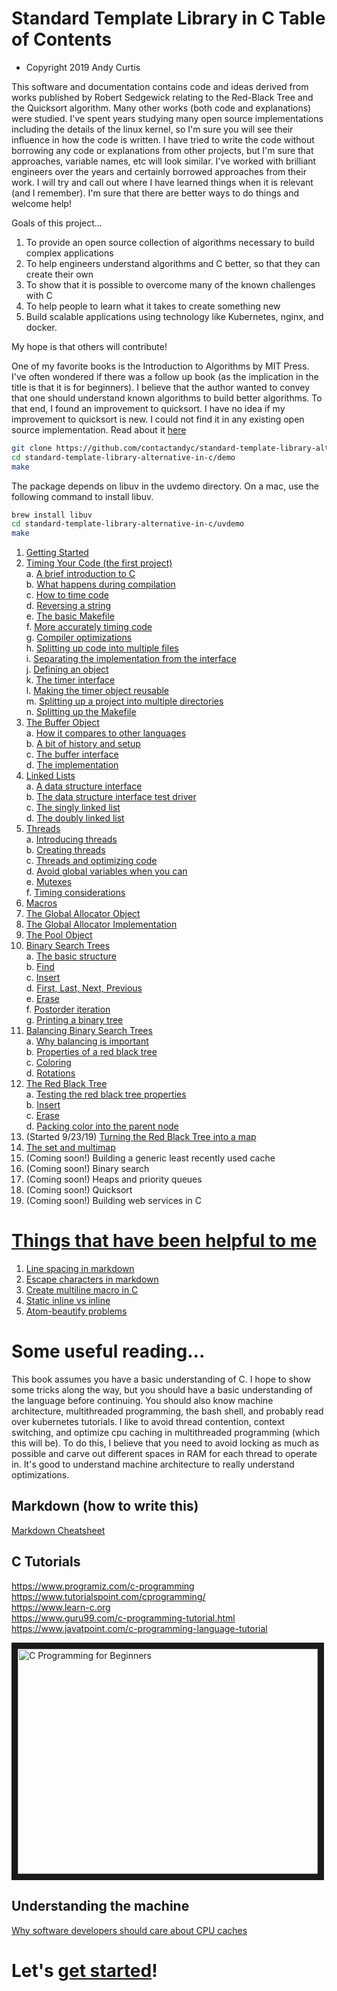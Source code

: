 # Standard Template Library in C Table of Contents
- Copyright 2019 Andy Curtis

This software and documentation contains code and ideas derived from works published by Robert Sedgewick relating to the Red-Black Tree and the Quicksort algorithm.  Many other works (both code and explanations) were studied.  I've spent years studying many open source implementations including the details of the linux kernel, so I'm sure you will see their influence in how the code is written.  I have tried to write the code without borrowing any code or explanations from other projects, but I'm sure that approaches, variable names, etc will look similar.  I've worked with brilliant engineers over the years and certainly borrowed approaches from their work.  I will try and call out where I have learned things when it is relevant (and I remember).  I'm sure that there are better ways to do things and welcome help!  

Goals of this project...
1. To provide an open source collection of algorithms necessary to build complex applications
2. To help engineers understand algorithms and C better, so that they can create their own
3. To show that it is possible to overcome many of the known challenges with C
4. To help people to learn what it takes to create something new
5. Build scalable applications using technology like Kubernetes, nginx, and docker.

My hope is that others will contribute!  

One of my favorite books is the Introduction to Algorithms by MIT Press.  I've often wondered if there was a follow up book (as the implication in the title is that it is for beginners).  I believe that the author wanted to convey that one should understand known algorithms to build better algorithms.  To that end, I found an improvement to quicksort.  I have no idea if my improvement to quicksort is new.  I could not find it in any existing open source implementation.  Read about it [here](quicksort_improvement.md)

```bash
git clone https://github.com/contactandyc/standard-template-library-alternative-in-c.git
cd standard-template-library-alternative-in-c/demo
make
```

The package depends on libuv in the uvdemo directory.  On a mac, use the following command to install libuv.
```bash
brew install libuv
cd standard-template-library-alternative-in-c/uvdemo
make
```

1. [Getting Started](1_getting_started.md)
2. [Timing Your Code (the first project)](2_timing.md)<br/>
   a. [A brief introduction to C](2_timing.md#a-brief-introduction-to-c)<br/>
   b. [What happens during compilation](2_timing.md#what-happens-during-compilation)<br/>
   c. [How to time code](2_timing.md#how-to-time-code)<br/>
   d. [Reversing a string](2_timing.md#reversing-a-string)<br/>
   e. [The basic Makefile](2_timing.md#the-basic-makefile)<br/>
   f. [More accurately timing code](2_timing.md#more-accurately-timing-code)<br/>
   g. [Compiler optimizations](2_timing.md#compiler-optimizations)<br/>
   h. [Splitting up code into multiple files](2_timing.md#splitting-up-code-into-multiple-files)<br/>
   i. [Separating the implementation from the interface](2_timing.md#separating-the-implementation-from-the-interface)<br/>
   j. [Defining an object](2_timing.md#defining-an-object)<br/>
   k. [The timer interface](2_timing.md#the-timer-interface)<br/>
   l. [Making the timer object reusable](2_timing.md#making-the-timer-object-reusable)<br/>
   m. [Splitting up a project into multiple directories](2_timing.md#splitting-up-a-project-into-multiple-directories)<br/>
   n. [Splitting up the Makefile](2_timing.md#splitting-up-the-makefile)<br/>
3. [The Buffer Object](3_buffer.md)<br/>
   a. [How it compares to other languages](3_buffer.md#how-it-compares-to-other-languages)<br/>
   b. [A bit of history and setup](3_buffer.md#a-bit-of-history-and-setup)<br/>
   c. [The buffer interface](3_buffer.md#the-buffer-interface)<br/>
   d. [The implementation](3_buffer.md#the-implementation)<br/>
4. [Linked Lists](4_linked_lists.md)<br/>
   a. [A data structure interface](4_linked_lists.md#a-data-structure-interface)<br/>
   b. [The data structure interface test driver](4_linked_lists.md#the-data-structure-interface-test-driver)<br/>
   c. [The singly linked list](4_linked_lists.md#the-singly-linked-list)<br/>
   d. [The doubly linked list](4_linked_lists.md#the-doubly-linked-list)<br/>
5. [Threads](5_threads.md)<br/>
   a. [Introducing threads](5_threads.md#introducing-threads)<br/>
   b. [Creating threads](5_threads.md#creating-threads)<br/>
   c. [Threads and optimizing code](5_threads.md#threads-and-optimizing-code)<br/>
   d. [Avoid global variables when you can](5_threads.md#avoid-global-variables-when-you-can)<br/>
   e. [Mutexes](5_threads.md#mutexes)<br/>
   f. [Timing considerations](5_threads.md#timing-considerations)<br/>
6. [Macros](6_macros.md)
7. [The Global Allocator Object](7_allocator.md)
8. [The Global Allocator Implementation](8_allocator_impl.md)
9. [The Pool Object](9_pool.md)
10. [Binary Search Trees](10_binary_search_trees.md)<br/>
   a. [The basic structure](10_binary_search_trees.md#the-basic-structure)<br/>
   b. [Find](10_binary_search_trees.md#find)<br/>
   c. [Insert](10_binary_search_trees.md#insert)<br/>
   d. [First, Last, Next, Previous](10_binary_search_trees.md#first-last-next-previous)<br/>
   e. [Erase](10_binary_search_trees.md#erase)<br/>
   f. [Postorder iteration](10_binary_search_trees.md#postorder_iteration)<br/>
   g. [Printing a binary tree](10_binary_search_trees.md#printing-a-binary-tree)<br/>
11. [Balancing Binary Search Trees](11_balancing_binary_search_trees.md)<br/>
   a. [Why balancing is important](11_balancing_binary_search_trees.md#why-balancing-is-important)<br/>
   b. [Properties of a red black tree](11_balancing_binary_search_trees.md#properties-of-a-red-black-tree)<br/>
   c. [Coloring](11_balancing_binary_search_trees.md#coloring)<br/>
   d. [Rotations](11_balancing_binary_search_trees.md#rotations)<br/>
12. [The Red Black Tree](12_red_black_tree.md)<br/>
   a. [Testing the red black tree properties](12_red_black_tree.md#testing-the-red-black-tree-properties)<br/>
   b. [Insert](12_red_black_tree.md#insert)<br/>
   c. [Erase](12_red_black_tree.md#erase)<br/>
   d. [Packing color into the parent node](12_red_black_tree.md#packing-color-into-the-parent-node)<br/>
13. (Started 9/23/19) [Turning the Red Black Tree into a map](13_map.md)
14. [The set and multimap](14_set_and_multimap.md)
15. (Coming soon!) Building a generic least recently used cache
16. (Coming soon!) Binary search
17. (Coming soon!) Heaps and priority queues
18. (Coming soon!) Quicksort
19. (Coming soon!) Building web services in C

# [Things that have been helpful to me](tips.md)
1. [Line spacing in markdown](tips.md#line-spacing-in-markdown)
2. [Escape characters in markdown](tips.md#escape-characters-in-markdown)
3. [Create multiline macro in C](tips.md#create-multiline-macro-in-c)
4. [Static inline vs inline](tips.md#static-inline-vs-inline)
5. [Atom-beautify problems](tips.md#atom-beautify-problems)


# Some useful reading...

This book assumes you have a basic understanding of C.  I hope to show some tricks along the way, but you should have a basic understanding of the language before continuing.  You should also know machine architecture, multithreaded programming, the bash shell, and probably read over kubernetes tutorials.  I like to avoid thread contention, context switching, and optimize cpu caching in multithreaded programming (which this will be).  To do this, I believe that you need to avoid locking as much as possible and carve out different spaces in RAM for each thread to operate in.  It's good to understand machine architecture to really understand optimizations.

## Markdown (how to write this)
[Markdown Cheatsheet](https://github.com/adam-p/markdown-here/wiki/Markdown-Cheatsheet)<br/>

## C Tutorials
https://www.programiz.com/c-programming<br/>
https://www.tutorialspoint.com/cprogramming/<br/>
https://www.learn-c.org<br/>
https://www.guru99.com/c-programming-tutorial.html<br/>
https://www.javatpoint.com/c-programming-language-tutorial<br/>

<a href="http://www.youtube.com/watch?feature=player_embedded&v=KJgsSFOSQv0
" target="_blank"><img src="http://img.youtube.com/vi/KJgsSFOSQv0/0.jpg"
alt="C Programming for Beginners" width="480" height="360" border="10" /></a>

## Understanding the machine
[Why software developers should care about CPU caches](https://medium.com/software-design/why-software-developers-should-care-about-cpu-caches-8da04355bb8a)<br/>

# Let's [get started](1_getting_started.md)!
